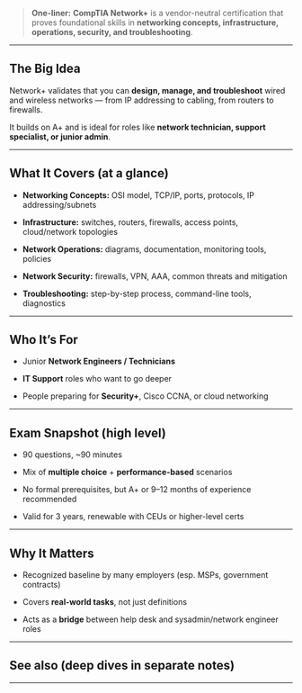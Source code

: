 

> **One-liner:** **CompTIA Network+** is a vendor-neutral certification that proves foundational skills in **networking concepts, infrastructure, operations, security, and troubleshooting**. 

---

## The Big Idea

Network+ validates that you can **design, manage, and troubleshoot** wired and wireless networks — from IP addressing to cabling, from routers to firewalls.

It builds on A+ and is ideal for roles like **network technician, support specialist, or junior admin**.

---

## What It Covers (at a glance)

- **Networking Concepts:** OSI model, TCP/IP, ports, protocols, IP addressing/subnets
    
- **Infrastructure:** switches, routers, firewalls, access points, cloud/network topologies
    
- **Network Operations:** diagrams, documentation, monitoring tools, policies
    
- **Network Security:** firewalls, VPN, AAA, common threats and mitigation
    
- **Troubleshooting:** step-by-step process, command-line tools, diagnostics
    

---

## Who It’s For

- Junior **Network Engineers / Technicians**
    
- **IT Support** roles who want to go deeper
    
- People preparing for **Security+**, Cisco CCNA, or cloud networking
    

---

## Exam Snapshot (high level)

- 90 questions, ~90 minutes
    
- Mix of **multiple choice** + **performance-based** scenarios
    
- No formal prerequisites, but A+ or 9–12 months of experience recommended
    
- Valid for 3 years, renewable with CEUs or higher-level certs
    

---

## Why It Matters

- Recognized baseline by many employers (esp. MSPs, government contracts)
    
- Covers **real-world tasks**, not just definitions
    
- Acts as a **bridge** between help desk and sysadmin/network engineer roles
    

---

## See also (deep dives in separate notes)


    

---